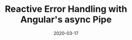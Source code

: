 ---
title: Reactive Error Handling with Angular's async Pipe
description: wut
date: 2020-03-17
tags:
  - RxJS
  - Error Handling
  - Angular
banner: ./banner.jpg
bannerCredit: Photo by [Tanner Larson](https://unsplash.com/@tannerlarson_) on [Unsplash](https://unsplash.com/photos/eMvooEVFmXE)
---